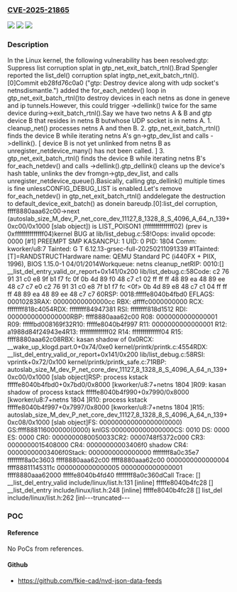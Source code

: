 ### [CVE-2025-21865](https://cve.mitre.org/cgi-bin/cvename.cgi?name=CVE-2025-21865)
![](https://img.shields.io/static/v1?label=Product&message=Linux&color=blue)
![](https://img.shields.io/static/v1?label=Version&message=c986380c1d5274c4d5e935addc807d6791cc23eb%3C%207f86fb07db65a470d0c11f79da551bd9466357dc%20&color=brighgreen)
![](https://img.shields.io/static/v1?label=Vulnerability&message=n%2Fa&color=brighgreen)

### Description

In the Linux kernel, the following vulnerability has been resolved:gtp: Suppress list corruption splat in gtp_net_exit_batch_rtnl().Brad Spengler reported the list_del() corruption splat ingtp_net_exit_batch_rtnl(). [0]Commit eb28fd76c0a0 ("gtp: Destroy device along with udp socket's netnsdismantle.") added the for_each_netdev() loop in gtp_net_exit_batch_rtnl()to destroy devices in each netns as done in geneve and ip tunnels.However, this could trigger ->dellink() twice for the same device during->exit_batch_rtnl().Say we have two netns A & B and gtp device B that resides in netns B butwhose UDP socket is in netns A.  1. cleanup_net() processes netns A and then B.  2. gtp_net_exit_batch_rtnl() finds the device B while iterating     netns A's gn->gtp_dev_list and calls ->dellink().  [ device B is not yet unlinked from netns B    as unregister_netdevice_many() has not been called. ]  3. gtp_net_exit_batch_rtnl() finds the device B while iterating     netns B's for_each_netdev() and calls ->dellink().gtp_dellink() cleans up the device's hash table, unlinks the dev fromgn->gtp_dev_list, and calls unregister_netdevice_queue().Basically, calling gtp_dellink() multiple times is fine unlessCONFIG_DEBUG_LIST is enabled.Let's remove for_each_netdev() in gtp_net_exit_batch_rtnl() anddelegate the destruction to default_device_exit_batch() as donein bareudp.[0]:list_del corruption, ffff8880aaa62c00->next (autoslab_size_M_dev_P_net_core_dev_11127_8_1328_8_S_4096_A_64_n_139+0xc00/0x1000 [slab object]) is LIST_POISON1 (ffffffffffffff02) (prev is 0xffffffffffffff04)kernel BUG at lib/list_debug.c:58!Oops: invalid opcode: 0000 [#1] PREEMPT SMP KASANCPU: 1 UID: 0 PID: 1804 Comm: kworker/u8:7 Tainted: G                T   6.12.13-grsec-full-20250211091339 #1Tainted: [T]=RANDSTRUCTHardware name: QEMU Standard PC (i440FX + PIIX, 1996), BIOS 1.15.0-1 04/01/2014Workqueue: netns cleanup_netRIP: 0010:[<ffffffff84947381>] __list_del_entry_valid_or_report+0x141/0x200 lib/list_debug.c:58Code: c2 76 91 31 c0 e8 9f b1 f7 fc 0f 0b 4d 89 f0 48 c7 c1 02 ff ff ff 48 89 ea 48 89 ee 48 c7 c7 e0 c2 76 91 31 c0 e8 7f b1 f7 fc <0f> 0b 4d 89 e8 48 c7 c1 04 ff ff ff 48 89 ea 48 89 ee 48 c7 c7 60RSP: 0018:fffffe8040b4fbd0 EFLAGS: 00010283RAX: 00000000000000cc RBX: dffffc0000000000 RCX: ffffffff818c4054RDX: ffffffff84947381 RSI: ffffffff818d1512 RDI: 0000000000000000RBP: ffff8880aaa62c00 R08: 0000000000000001 R09: fffffbd008169f32R10: fffffe8040b4f997 R11: 0000000000000001 R12: a1988d84f24943e4R13: ffffffffffffff02 R14: ffffffffffffff04 R15: ffff8880aaa62c08RBX: kasan shadow of 0x0RCX: __wake_up_klogd.part.0+0x74/0xe0 kernel/printk/printk.c:4554RDX: __list_del_entry_valid_or_report+0x141/0x200 lib/list_debug.c:58RSI: vprintk+0x72/0x100 kernel/printk/printk_safe.c:71RBP: autoslab_size_M_dev_P_net_core_dev_11127_8_1328_8_S_4096_A_64_n_139+0xc00/0x1000 [slab object]RSP: process kstack fffffe8040b4fbd0+0x7bd0/0x8000 [kworker/u8:7+netns 1804 ]R09: kasan shadow of process kstack fffffe8040b4f990+0x7990/0x8000 [kworker/u8:7+netns 1804 ]R10: process kstack fffffe8040b4f997+0x7997/0x8000 [kworker/u8:7+netns 1804 ]R15: autoslab_size_M_dev_P_net_core_dev_11127_8_1328_8_S_4096_A_64_n_139+0xc08/0x1000 [slab object]FS:  0000000000000000(0000) GS:ffff888116000000(0000) knlGS:0000000000000000CS:  0010 DS: 0000 ES: 0000 CR0: 0000000080050033CR2: 0000748f5372c000 CR3: 0000000015408000 CR4: 00000000003406f0 shadow CR4: 00000000003406f0Stack: 0000000000000000 ffffffff8a0c35e7 ffffffff8a0c3603 ffff8880aaa62c00 ffff8880aaa62c00 0000000000000004 ffff88811145311c 0000000000000005 0000000000000001 ffff8880aaa62000 fffffe8040b4fd40 ffffffff8a0c360dCall Trace: <TASK> [<ffffffff8a0c360d>] __list_del_entry_valid include/linux/list.h:131 [inline] fffffe8040b4fc28 [<ffffffff8a0c360d>] __list_del_entry include/linux/list.h:248 [inline] fffffe8040b4fc28 [<ffffffff8a0c360d>] list_del include/linux/list.h:262 [inl---truncated---

### POC

#### Reference
No PoCs from references.

#### Github
- https://github.com/fkie-cad/nvd-json-data-feeds

